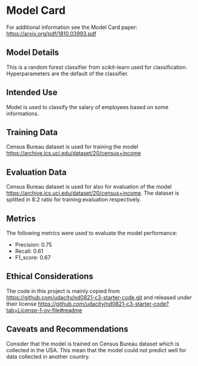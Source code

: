 # Model Card

For additional information see the Model Card paper: https://arxiv.org/pdf/1810.03993.pdf

## Model Details
This is a random forest classifier from scikit-learn used for classification. Hyperparameters are the default of the classifier.

## Intended Use
Model is used to classify the salary of employees based on some informations. 

## Training Data
Census Bureau dataset is used for training the model https://archive.ics.uci.edu/dataset/20/census+income


## Evaluation Data
Census Bureau dataset is used for also for evaluation of the model https://archive.ics.uci.edu/dataset/20/census+income. The dataset is splitted in 8:2 ratio for training:evaluation respectively. 

## Metrics
The following metrics were used to evaluate the model performance: 
- Precision: 0.75
- Recall: 0.61
- F1_score: 0.67

## Ethical Considerations
The code in this project is mainly copied from https://github.com/udacity/nd0821-c3-starter-code.git and released under their license https://github.com/udacity/nd0821-c3-starter-code?tab=License-1-ov-file#readme

## Caveats and Recommendations
Consider that the model is trained on Census Bureau dataset which is collected in the USA. This mean that the model could not predict well for data collected in another country. 
